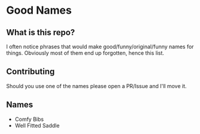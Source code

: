 # Good Names
## What is this repo?

I often notice phrases that would make good/funny/original/funny names for things. Obviously most of them end up forgotten, hence this list.

## Contributing 

Should you use one of the names please open a PR/Issue and I'll move it.

## Names

- Comfy Bibs
- Well Fitted Saddle
